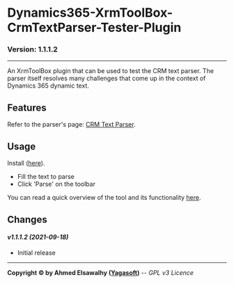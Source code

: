 # Dynamics365-XrmToolBox-CrmTextParser-Tester-Plugin

### Version: 1.1.1.2
---

An XrmToolBox plugin that can be used to test the CRM text parser. The parser itself resolves many challenges that come up in the context of Dynamics 365 dynamic text.

## Features

Refer to the parser's page: [CRM Text Parser](https://github.com/yagasoft/Dynamics365-CrmTextParser).

## Usage

Install ([here](https://www.xrmtoolbox.com/plugins/D365-CrmTextParser-Tester-Plugin)).

+ Fill the text to parse
+ Click 'Parse' on the toolbar

You can read a quick overview of the tool and its functionality [here](https://blog.yagasoft.com/2021/08/dynamics-365-dynamic-text-parser-supercharged-mage-series).

## Changes

#### _v1.1.1.2 (2021-09-18)_
+ Initial release

---
**Copyright &copy; by Ahmed Elsawalhy ([Yagasoft](https://yagasoft.com))** -- _GPL v3 Licence_
